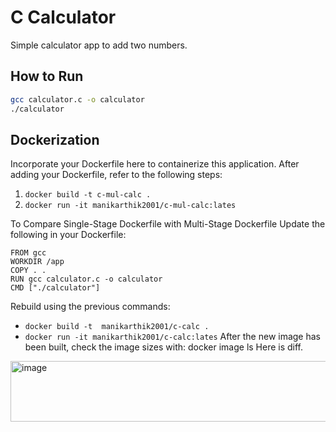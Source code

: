 # C Calculator

Simple calculator app to add two numbers.

## How to Run

```bash
gcc calculator.c -o calculator
./calculator
```

## Dockerization

Incorporate your Dockerfile here to containerize this application. After adding your Dockerfile, refer to the following steps:
1. `docker build -t c-mul-calc .`
2. `docker run -it manikarthik2001/c-mul-calc:lates`

To Compare Single-Stage Dockerfile with Multi-Stage Dockerfile
Update the following in your Dockerfile:
```
FROM gcc
WORKDIR /app
COPY . .
RUN gcc calculator.c -o calculator
CMD ["./calculator"]
```
Rebuild using the previous commands: 
* `docker build -t  manikarthik2001/c-calc .`
* `docker run -it manikarthik2001/c-calc:lates`
After the new image has been built, check the image sizes with: docker image ls
Here is diff.
<img width="1064" height="97" alt="image" src="https://github.com/user-attachments/assets/bfb6a79d-6726-45c9-9b4d-855e95c8ae40" />

